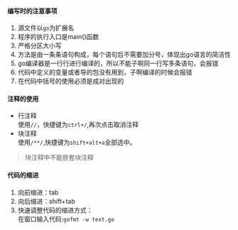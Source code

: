 #### 编写时的注意事项
1. 源文件以`go`为扩展名
2. 程序的执行入口是main()函数
3. 严格分区大小写
4. 方法是由一条条语句构成，每个语句后不需要加分号，体现出go语言的简洁性
5. go编译器是一行行进行编译的，所以不能子啊同一行写多条语句，会报错
6. 代码中定义的变量或者导的包没有用到，子啊编译的时候会报错
7. 在代码中括号的使用必须是成对出现的

#### 注释的使用
- 行注释  
使用`//`，快捷键为`ctrl+/`,再次点击取消注释
- 块注释  
使用`/**/`,快捷键为`shift+alt+a`全部选中。
>块注释中不能嵌套块注释

#### 代码的缩进
1. 向前缩进：tab
2. 向后缩进：shift+tab
3. 快速调整代码的缩进方式：  
在窗口输入代码:`gofmt -w text.go`